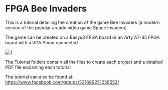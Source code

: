 # FPGA Bee Invaders

This is a tutorial detailing the creation of the game Bee Invaders (a modern version of the popular arcade video game Space Invaders)

The game can be created on a Basys3 FPGA board or an Arty A7-35 FPGA board with a VGA Pmod connected

![1](https://github.com/AdrianFPGA/basys3/assets/63565098/0880ab81-b405-4192-a6b5-2c908989aa3c)

The Tutorial folders contain all the files to create each project and a detailed PDF file explaining each tutorial

The tutorial can also be found at: https://www.facebook.com/groups/531689251056552/
